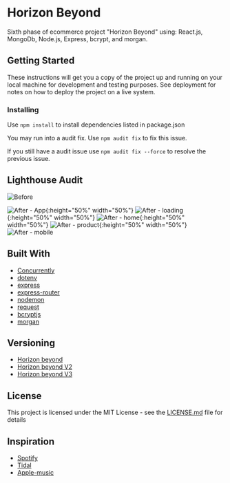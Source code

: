 # Horizon Beyond

Sixth phase of ecommerce project "Horizon Beyond" using: 
React.js, MongoDb, Node.js, Express, bcrypt, and morgan.

## Getting Started

These instructions will get you a copy of the project up and running on your local machine for development and testing purposes. See deployment for notes on how to deploy the project on a live system.

### Installing

Use  ``` npm install ``` to install dependencies listed in package.json

You may run into a audit fix. Use ``` npm audit fix ``` to fix this issue.

If you still have a audit issue use ``` npm audit fix --force ``` to resolve the previous issue.

## Lighthouse Audit

![Before](./work/audit-product.png)

![After - App](./work/app.png){:height="50%" width="50%"}
![After - loading](./work/loading.png){:height="50%" width="50%"}
![After - home](./work/home.png){:height="50%" width="50%"}
![After - product](./work/product.png){:height="50%" width="50%"}
![After - mobile](./work/mobile.png)


## Built With

* [Concurrently](https://www.npmjs.com/package/concurrently)
* [dotenv](https://www.npmjs.com/package/dotenv)
* [express](https://www.npmjs.com/package/express)
* [express-router](https://www.npmjs.com/package/express-router)
* [nodemon](https://www.npmjs.com/package/nodemon)
* [request](https://www.npmjs.com/package/request)
* [bcryptjs](https://www.npmjs.com/package/bcryptjs)
* [morgan](https://www.npmjs.com/package/morgan)

## Versioning

* [Horizon beyond](https://github.com/luisgaleas-clockwork/Horizon-Beyond)
* [Horizon beyond V2](https://github.com/luisgaleas-clockwork/Horizon-Beyond-React.js)
* [Horizon beyond V3](https://github.com/luisgaleas-clockwork/horizon-beyond-MySQL)

## License

This project is licensed under the MIT License - see the [LICENSE.md](LICENSE.md) file for details

## Inspiration

* [Spotify](https://www.spotify.com/)
* [Tidal](https://tidal.com/)
* [Apple-music](https://www.apple.com/apple-music//)
